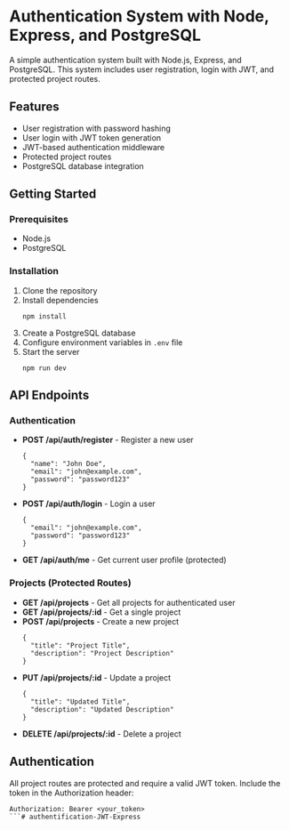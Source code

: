 # Authentication System with Node, Express, and PostgreSQL

A simple authentication system built with Node.js, Express, and PostgreSQL. This system includes user registration, login with JWT, and protected project routes.

## Features

- User registration with password hashing
- User login with JWT token generation
- JWT-based authentication middleware
- Protected project routes
- PostgreSQL database integration

## Getting Started

### Prerequisites

- Node.js
- PostgreSQL

### Installation

1. Clone the repository
2. Install dependencies
   ```
   npm install
   ```
3. Create a PostgreSQL database
4. Configure environment variables in `.env` file
5. Start the server
   ```
   npm run dev
   ```

## API Endpoints

### Authentication

- **POST /api/auth/register** - Register a new user
  ```
  {
    "name": "John Doe",
    "email": "john@example.com",
    "password": "password123"
  }
  ```

- **POST /api/auth/login** - Login a user
  ```
  {
    "email": "john@example.com",
    "password": "password123"
  }
  ```

- **GET /api/auth/me** - Get current user profile (protected)

### Projects (Protected Routes)

- **GET /api/projects** - Get all projects for authenticated user
- **GET /api/projects/:id** - Get a single project
- **POST /api/projects** - Create a new project
  ```
  {
    "title": "Project Title",
    "description": "Project Description"
  }
  ```
- **PUT /api/projects/:id** - Update a project
  ```
  {
    "title": "Updated Title",
    "description": "Updated Description"
  }
  ```
- **DELETE /api/projects/:id** - Delete a project

## Authentication

All project routes are protected and require a valid JWT token. Include the token in the Authorization header:

```
Authorization: Bearer <your_token>
```# authentification-JWT-Express
